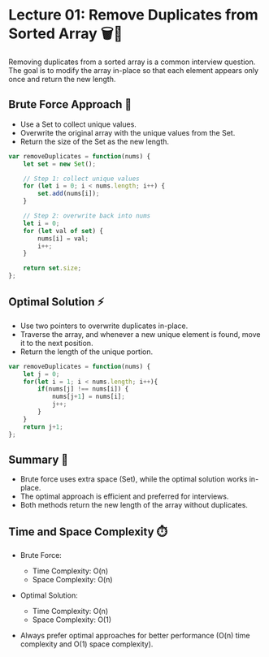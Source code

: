 # Lecture 01: Remove Duplicates from Sorted Array 🗑️🔢

Removing duplicates from a sorted array is a common interview question. The goal is to modify the array in-place so that each element appears only once and return the new length.

## Brute Force Approach 🐢

- Use a Set to collect unique values.
- Overwrite the original array with the unique values from the Set.
- Return the size of the Set as the new length.

```javascript
var removeDuplicates = function(nums) {
    let set = new Set();

    // Step 1: collect unique values
    for (let i = 0; i < nums.length; i++) {
        set.add(nums[i]);
    }

    // Step 2: overwrite back into nums
    let i = 0;
    for (let val of set) {
        nums[i] = val;
        i++;
    }

    return set.size;
};
```

## Optimal Solution ⚡

- Use two pointers to overwrite duplicates in-place.
- Traverse the array, and whenever a new unique element is found, move it to the next position.
- Return the length of the unique portion.

```javascript
var removeDuplicates = function(nums) {
    let j = 0; 
    for(let i = 1; i < nums.length; i++){
        if(nums[j] !== nums[i]) {
            nums[j+1] = nums[i];
            j++;
        }
    }
    return j+1;
};
```

## Summary 🎉

- Brute force uses extra space (Set), while the optimal solution works in-place.
- The optimal approach is efficient and preferred for interviews.
- Both methods return the new length of the array without duplicates.

## Time and Space Complexity ⏱️

- Brute Force:
  - Time Complexity: O(n)
  - Space Complexity: O(n)

- Optimal Solution:
  - Time Complexity: O(n)
  - Space Complexity: O(1)
  
- Always prefer optimal approaches for better performance (O(n) time complexity and O(1) space complexity).